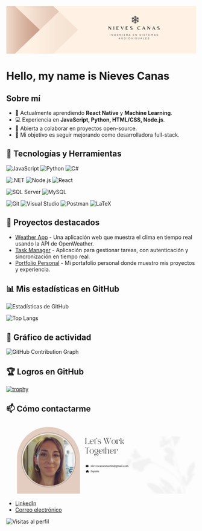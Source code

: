 ![Presentación del contenido](img/NC_Banner.png)
# Hello, my name is Nieves Canas

## Sobre mí
- 🌱 Actualmente aprendiendo **React Native** y **Machine Learning**.
- 💻 Experiencia en **JavaScript, Python, HTML/CSS, Node.js**.
- 🤝 Abierta a colaborar en proyectos open-source.
- 🎯 Mi objetivo es seguir mejorando como desarrolladora full-stack.

## 🔧 Tecnologías y Herramientas

![JavaScript](https://img.shields.io/badge/-JavaScript-F7DF1E?style=flat-square&logo=javascript&logoColor=black)
![Python](https://img.shields.io/badge/-Python-3776AB?style=flat-square&logo=python&logoColor=white)
![C#](https://img.shields.io/badge/-C%23-239120?style=flat-square&logo=c-sharp&logoColor=white)

![.NET](https://img.shields.io/badge/-.NET-512BD4?style=flat-square&logo=.net&logoColor=white)
![Node.js](https://img.shields.io/badge/-Node.js-43853D?style=flat-square&logo=node.js&logoColor=white)
![React](https://img.shields.io/badge/-React-61DAFB?style=flat-square&logo=react&logoColor=black)

![SQL Server](https://img.shields.io/badge/-SQL%20Server-CC2927?style=flat-square&logo=microsoft-sql-server&logoColor=white)
![MySQL](https://img.shields.io/badge/-MySQL-4479A1?style=flat-square&logo=mysql&logoColor=white)

![Git](https://img.shields.io/badge/-Git-F05032?style=flat-square&logo=git&logoColor=white)
![Visual Studio](https://img.shields.io/badge/-Visual%20Studio-5C2D91?style=flat-square&logo=visual-studio&logoColor=white)
![Postman](https://img.shields.io/badge/-Postman-FF6C37?style=flat-square&logo=postman&logoColor=white)
![LaTeX](https://img.shields.io/badge/-LaTeX-008080?style=flat-square&logo=latex&logoColor=white)


## 🚀 Proyectos destacados
- [Weather App](https://github.com/nievescanas/weather-app) - Una aplicación web que muestra el clima en tiempo real usando la API de OpenWeather.
- [Task Manager](https://github.com/nievescanas/task-manager) - Aplicación para gestionar tareas, con autenticación y sincronización en tiempo real.
- [Portfolio Personal](https://github.com/nievescanas/portfolio) - Mi portafolio personal donde muestro mis proyectos y experiencia.

## 📊 Mis estadísticas en GitHub
![Estadísticas de GitHub](https://github-readme-stats.vercel.app/api?username=nievescanas&show_icons=true&theme=radical)

![Top Langs](https://github-readme-stats.vercel.app/api/top-langs/?username=nievescanas&layout=compact&theme=radical)

## 🎯 Gráfico de actividad
![GitHub Contribution Graph](https://github-readme-activity-graph.vercel.app/graph?username=nievescanas&theme=github)

## 🏆 Logros en GitHub
[![trophy](https://github-profile-trophy.vercel.app/?username=nievescanas&theme=dracula&no-bg=true&no-frame=true)](https://github.com/nievescanas)

## 📫 Cómo contactarme
![Presentación del contenido](img/NC_Final.png)
- [LinkedIn](https://linkedin.com/in/nieves-canas-martín)
- [Correo electrónico](mailto:nievescanas@ejemplo.com)

![Visitas al perfil](https://komarev.com/ghpvc/?username=nievescanas&color=blueviolet)


